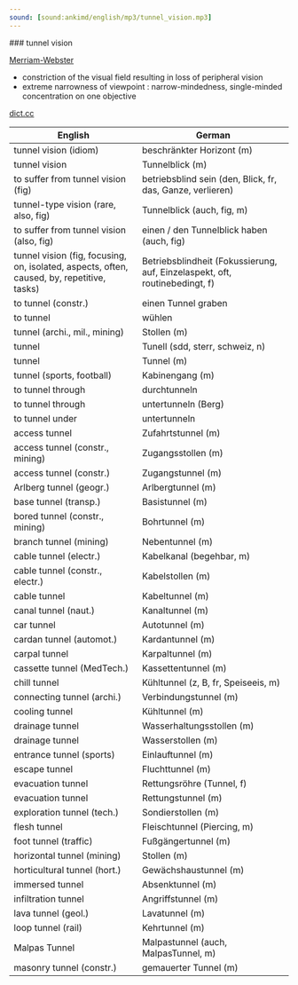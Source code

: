 ```yaml
---
sound: [sound:ankimd/english/mp3/tunnel_vision.mp3]
---
```


\### tunnel vision

[Merriam-Webster](https://www.merriam-webster.com/dictionary/tunnel+vision)

- constriction of the visual field resulting in loss of peripheral vision
- extreme narrowness of viewpoint : narrow-mindedness, single-minded concentration on one objective

[dict.cc](https://www.dict.cc/tunnel+vision)

| English        | German       |
| -------------- | ------------ |
| tunnel vision (idiom) | beschränkter Horizont (m) |
| tunnel vision | Tunnelblick (m) |
| to suffer from tunnel vision (fig) | betriebsblind sein (den, Blick, fr, das, Ganze, verlieren) |
| tunnel-type vision (rare, also, fig) | Tunnelblick (auch, fig, m) |
| to suffer from tunnel vision (also, fig) | einen / den Tunnelblick haben (auch, fig) |
| tunnel vision (fig, focusing, on, isolated, aspects, often, caused, by, repetitive, tasks) | Betriebsblindheit (Fokussierung, auf, Einzelaspekt, oft, routinebedingt, f) |
| to tunnel (constr.) | einen Tunnel graben |
| to tunnel | wühlen |
| tunnel (archi., mil., mining) | Stollen (m) |
| tunnel | Tunell (sdd, sterr, schweiz, n) |
| tunnel | Tunnel (m) |
| tunnel (sports, football) | Kabinengang (m) |
| to tunnel through | durchtunneln |
| to tunnel through | untertunneln (Berg) |
| to tunnel under | untertunneln |
| access tunnel | Zufahrtstunnel (m) |
| access tunnel (constr., mining) | Zugangsstollen (m) |
| access tunnel (constr.) | Zugangstunnel (m) |
| Arlberg tunnel (geogr.) | Arlbergtunnel (m) |
| base tunnel (transp.) | Basistunnel (m) |
| bored tunnel (constr., mining) | Bohrtunnel (m) |
| branch tunnel (mining) | Nebentunnel (m) |
| cable tunnel (electr.) | Kabelkanal (begehbar, m) |
| cable tunnel (constr., electr.) | Kabelstollen (m) |
| cable tunnel | Kabeltunnel (m) |
| canal tunnel (naut.) | Kanaltunnel (m) |
| car tunnel | Autotunnel (m) |
| cardan tunnel (automot.) | Kardantunnel (m) |
| carpal tunnel | Karpaltunnel (m) |
| cassette tunnel (MedTech.) | Kassettentunnel (m) |
| chill tunnel | Kühltunnel (z, B, fr, Speiseeis, m) |
| connecting tunnel (archi.) | Verbindungstunnel (m) |
| cooling tunnel | Kühltunnel (m) |
| drainage tunnel | Wasserhaltungsstollen (m) |
| drainage tunnel | Wasserstollen (m) |
| entrance tunnel (sports) | Einlauftunnel (m) |
| escape tunnel | Fluchttunnel (m) |
| evacuation tunnel | Rettungsröhre (Tunnel, f) |
| evacuation tunnel | Rettungstunnel (m) |
| exploration tunnel (tech.) | Sondierstollen (m) |
| flesh tunnel | Fleischtunnel (Piercing, m) |
| foot tunnel (traffic) | Fußgängertunnel (m) |
| horizontal tunnel (mining) | Stollen (m) |
| horticultural tunnel (hort.) | Gewächshaustunnel (m) |
| immersed tunnel | Absenktunnel (m) |
| infiltration tunnel | Angriffstunnel (m) |
| lava tunnel (geol.) | Lavatunnel (m) |
| loop tunnel (rail) | Kehrtunnel (m) |
| Malpas Tunnel | Malpastunnel (auch, MalpasTunnel, m) |
| masonry tunnel (constr.) | gemauerter Tunnel (m) |
